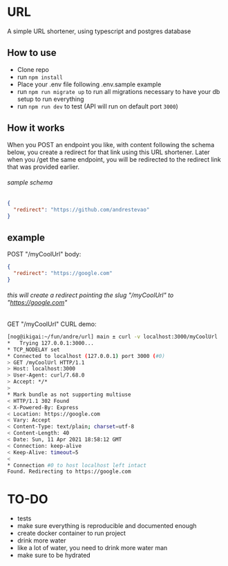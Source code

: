 # URL
A simple URL shortener, using typescript and postgres database

## How to use
- Clone repo
- run `npm install`
- Place your .env file following .env.sample example
- run `npm run migrate up` to run all migrations necessary to have your db setup to run everything
- run `npm run dev` to test (API will run on default port `3000`)

## How it works
When you POST an endpoint you like, with content following the schema below, you create a redirect for that link using this URL shortener. Later when you /get the same endpoint, you will be redirected to the redirect link that was provided earlier.

###### sample schema
```json
{
  "redirect": "https://github.com/andrestevao"
}
```


## example

POST "/myCoolUrl"
body:
```json
{
  "redirect": "https://google.com"
}
```
###### _this will create a redirect pointing the slug "/myCoolUrl" to "https://google.com"_

GET "/myCoolUrl"
CURL demo:
```bash
[nog@ikigai:~/fun/andre/url] main ± curl -v localhost:3000/myCoolUrl
*   Trying 127.0.0.1:3000...
* TCP_NODELAY set
* Connected to localhost (127.0.0.1) port 3000 (#0)
> GET /myCoolUrl HTTP/1.1
> Host: localhost:3000
> User-Agent: curl/7.68.0
> Accept: */*
>
* Mark bundle as not supporting multiuse
< HTTP/1.1 302 Found
< X-Powered-By: Express
< Location: https://google.com
< Vary: Accept
< Content-Type: text/plain; charset=utf-8
< Content-Length: 40
< Date: Sun, 11 Apr 2021 18:58:12 GMT
< Connection: keep-alive
< Keep-Alive: timeout=5
<
* Connection #0 to host localhost left intact
Found. Redirecting to https://google.com
```

# TO-DO
- tests
- make sure everything is reproducible and documented enough
- create docker container to run project
- drink more water
- like a lot of water, you need to drink more water man
- make sure to be hydrated
